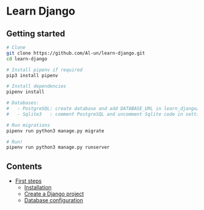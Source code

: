 # Learn Django

## Getting started

```sh
# Clone
git clone https://github.com/Al-un/learn-django.git
cd learn-django

# Install pipenv if required
pip3 install pipenv

# Install dependencies
pipenv install

# Databases:
#   - PostgreSQL: create database and add DATABASE_URL in learn_django/.env
#   - Sqlite3   : comment PostgreSQL and uncomment Sqlite code in settings.py

# Run migrations
pipenv run python3 manage.py migrate

# Run!
pipenv run python3 manage.py runserver
```

## Contents

- [First steps](00.init.md)
  - [Installation](00.init.md#installation)
  - [Create a Django project](00.init.md#django)
  - [Database configuration](00.init.md#postgresql)
